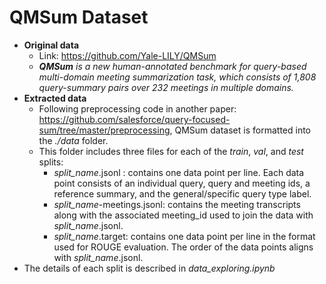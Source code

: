 # QMSum Dataset
- **Original data**
  - Link: https://github.com/Yale-LILY/QMSum
  - _**QMSum** is a new human-annotated benchmark for query-based multi-domain meeting summarization task, which consists of 1,808 query-summary pairs over 232 meetings in multiple domains._
- **Extracted data**
  - Following preprocessing code in another paper: https://github.com/salesforce/query-focused-sum/tree/master/preprocessing, QMSum dataset is formatted into the _./data_ folder.
  - This folder includes three files for each of the _train_, _val_, and _test_ splits:
    - _split_name_.jsonl : contains one data point per line. Each data point consists of an individual query, query and meeting ids, a reference summary, and the general/specific query type label.
    - _split_name_-meetings.jsonl: contains the meeting transcripts along with the associated meeting_id used to join the data with _split_name_.jsonl.
    - _split_name_.target: contains one data point per line in the format used for ROUGE evaluation. The order of the data points aligns with _split_name_.jsonl.
- The details of each split is described in _data_exploring.ipynb_